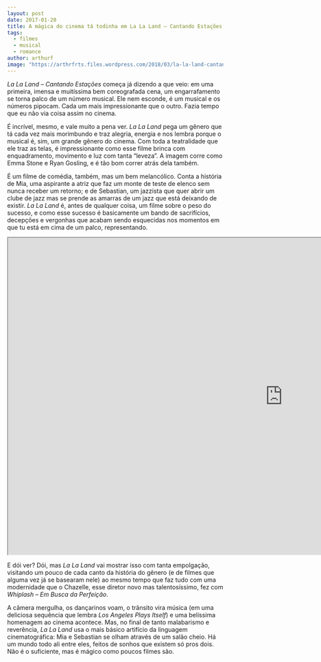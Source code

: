 ```yaml
---
layout: post
date: 2017-01-20
title: A mágica do cinema tá todinha em La La Land – Cantando Estações
tags:
  - filmes
  - musical
  - romance
author: arthurf
image: "https://arthrfrts.files.wordpress.com/2018/03/la-la-land-cantando-estacoes.jpg"
---
```


_La La Land – Cantando Estações_ começa já dizendo a que veio: em uma primeira, imensa e muitíssima bem coreografada cena, um engarrafamento se torna palco de um número musical. Ele nem esconde, é um musical e os números pipocam. Cada um mais impressionante que o outro. Fazia tempo que eu não via coisa assim no cinema.

É incrível, mesmo, e vale muito a pena ver. _La La Land_ pega um gênero que tá cada vez mais morimbundo e traz alegria, energia e nos lembra porque o musical é, sim, um grande gênero do cinema. Com toda a teatralidade que ele traz as telas, é impressionante como esse filme brinca com enquadramento, movimento e luz com tanta “leveza”. A imagem corre como Emma Stone e Ryan Gosling, e é tão bom correr atrás dela também.

É um filme de comédia, também, mas um bem melancólico. Conta a história de Mia, uma aspirante a atriz que faz um monte de teste de elenco sem nunca receber um retorno; e de Sebastian, um jazzista que quer abrir um clube de jazz mas se prende as amarras de um jazz que está deixando de existir. _La La Land_ é, antes de qualquer coisa, um filme sobre o peso do sucesso, e como esse sucesso é basicamente um bando de sacrifícios, decepções e vergonhas que acabam sendo esquecidas nos momentos em que tu está em cima de um palco, representando.

<iframe width="1280" height="739" src="https://www.youtube-nocookie.com/embed/0KpWc-cwQtY"  allow="autoplay; encrypted-media" allowfullscreen></iframe>

E dói ver? Dói, mas _La La Land_ vai mostrar isso com tanta empolgação, visitando um pouco de cada canto da história do gênero (e de filmes que alguma vez já se basearam nele) ao mesmo tempo que faz tudo com uma modernidade que o Chazelle, esse diretor novo mas talentosíssimo, fez com _Whiplash – Em Busca da Perfeição_.

A câmera mergulha, os dançarinos voam, o trânsito vira música (em uma deliciosa sequência que lembra _Los Angeles Plays Itself_) e uma belíssima homenagem ao cinema acontece. Mas, no final de tanto malabarismo e reverência, _La La Land_ usa o mais básico artifício da linguagem cinematográfica: Mia e Sebastian se olham através de um salão cheio. Há um mundo todo ali entre eles, feitos de sonhos que existem só pros dois. Não é o suficiente, mas é mágico como poucos filmes são.
